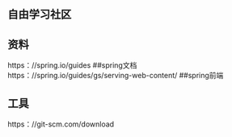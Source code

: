 ## 自由学习社区

## 资料
https：//spring.io/guides   ##spring文档
https：//spring.io/guides/gs/serving-web-content/   ##spring前端

## 工具
https：//git-scm.com/download